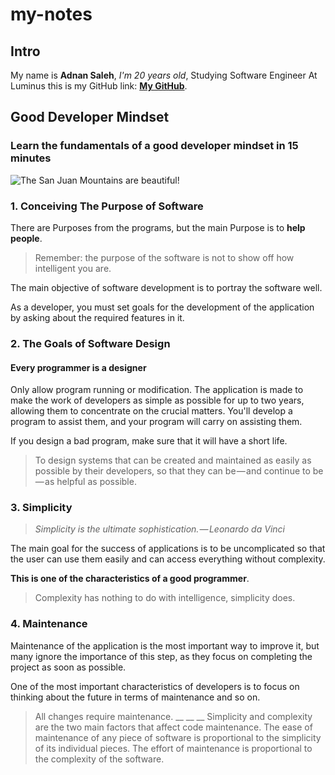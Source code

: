 # my-notes

## Intro

My name is **Adnan Saleh**, _I'm 20 years old_, Studying Software Engineer At Luminus
this is my GitHub link: **[My GitHub](https://github.com/3dnan-AT)**.

## Good Developer Mindset

### Learn the fundamentals of a good developer mindset in 15 minutes

![The San Juan Mountains are beautiful!](https://mdg.imgix.net/assets/images/san-juan-mountains.jpg?auto=format&fit=clip&q=40&w=1080 "San Juan Mountains")

### 1. Conceiving The Purpose of Software

There are Purposes from the programs, but the main Purpose is to **help people**.

> Remember: the purpose of the software is not to show off how
>intelligent you are.

The main objective of software development is to portray the software well.

As a developer, you must set goals for the development of the application by asking about the required features in it.

### 2. The Goals of Software Design

#### Every programmer is a designer

Only allow program running or modification. The application is made to make the work of developers as simple as possible for up to two years, allowing them to concentrate on the crucial matters. You'll develop a program to assist them, and your program will carry on assisting them.

If you design a bad program, make sure that it will have a short life.

>To design systems that can be created and maintained as easily as
>possible by their developers, so that they can be — and continue to be — as helpful as possible.

### 3. Simplicity

>_Simplicity is the ultimate sophistication. — Leonardo da Vinci_

The main goal for the success of applications is to be uncomplicated so that the user can use them easily and can access everything without complexity.

**This is one of the characteristics of a good programmer**.

>Complexity has nothing to do with intelligence, simplicity does.

### 4. Maintenance

Maintenance of the application is the most important way to improve it, but many ignore the importance of this step, as they focus on completing the project as soon as possible.

One of the most important characteristics of developers is to focus on thinking about the future in terms of maintenance and so on.

>All changes require maintenance.
__
__
__
>Simplicity and complexity are the two main factors that affect code maintenance. The ease of maintenance of any piece of software is proportional to the simplicity of its individual pieces. The effort of maintenance is proportional to the complexity of the software.
